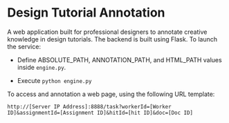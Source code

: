 # Design Tutorial Annotation

A web application built for professional designers to annotate creative knowledge in design tutorials. The backend is built using Flask. To launch the service:

* Define ABSOLUTE_PATH, ANNOTATION_PATH, and HTML_PATH values inside `engine.py`.

* Execute `python engine.py`

To access and annotation a web page, using the following URL template:

```
http://[Server IP Address]:8888/task?workerId=[Worker ID]&assignmentId=[Assignment ID]&hitId=[hit ID]&doc=[Doc ID]
```
